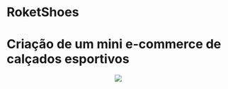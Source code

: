 # RoketShoes
<h1>Criação de um mini e-commerce de calçados esportivos</h1>



<div align='center'>
  <img src="https://user-images.githubusercontent.com/63858114/153054553-36803da7-c771-4174-84d7-4f2e9700e65b.png"/>
 </div> 
  
